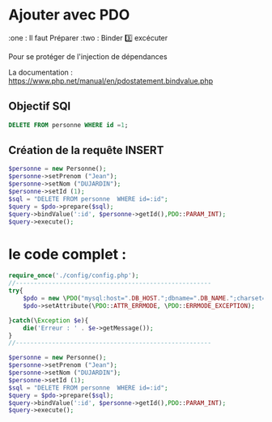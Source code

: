 # Ajouter avec PDO
:one : Il faut Préparer
:two : Binder
:three: excécuter
  
Pour se protéger de l'injection de dépendances

La documentation :
https://www.php.net/manual/en/pdostatement.bindvalue.php

## Objectif SQl
```sql
DELETE FROM personne WHERE id =1;
```

## Création de la requête INSERT
```php
$personne = new Personne();
$personne->setPrenom ("Jean");
$personne->setNom ("DUJARDIN");
$personne->setId (1);
$sql = "DELETE FROM personne  WHERE id=:id";
$query = $pdo->prepare($sql);
$query->bindValue(':id', $personne->getId(),PDO::PARAM_INT);
$query->execute();
```


# le code complet :
```php
require_once('./config/config.php');
//------------------------------------------------------
try{   
    $pdo = new \PDO("mysql:host=".DB_HOST.";dbname=".DB_NAME.";charset=utf8", DB_USER, DB_PASS);
    $pdo->setAttribute(\PDO::ATTR_ERRMODE, \PDO::ERRMODE_EXCEPTION);

}catch(\Exception $e){
    die('Erreur : ' . $e->getMessage());
}
//------------------------------------------------------

$personne = new Personne();
$personne->setPrenom ("Jean");
$personne->setNom ("DUJARDIN");
$personne->setId (1);
$sql = "DELETE FROM personne  WHERE id=:id";
$query = $pdo->prepare($sql);
$query->bindValue(':id', $personne->getId(),PDO::PARAM_INT);
$query->execute();
```